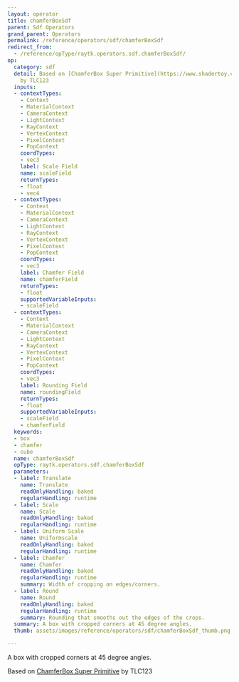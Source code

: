 ```yaml
---
layout: operator
title: chamferBoxSdf
parent: Sdf Operators
grand_parent: Operators
permalink: /reference/operators/sdf/chamferBoxSdf
redirect_from:
  - /reference/opType/raytk.operators.sdf.chamferBoxSdf/
op:
  category: sdf
  detail: Based on [ChamferBox Super Primitive](https://www.shadertoy.com/view/3lBGzt)
    by TLC123
  inputs:
  - contextTypes:
    - Context
    - MaterialContext
    - CameraContext
    - LightContext
    - RayContext
    - VertexContext
    - PixelContext
    - PopContext
    coordTypes:
    - vec3
    label: Scale Field
    name: scaleField
    returnTypes:
    - float
    - vec4
  - contextTypes:
    - Context
    - MaterialContext
    - CameraContext
    - LightContext
    - RayContext
    - VertexContext
    - PixelContext
    - PopContext
    coordTypes:
    - vec3
    label: Chamfer Field
    name: chamferField
    returnTypes:
    - float
    supportedVariableInputs:
    - scaleField
  - contextTypes:
    - Context
    - MaterialContext
    - CameraContext
    - LightContext
    - RayContext
    - VertexContext
    - PixelContext
    - PopContext
    coordTypes:
    - vec3
    label: Rounding Field
    name: roundingField
    returnTypes:
    - float
    supportedVariableInputs:
    - scaleField
    - chamferField
  keywords:
  - box
  - chamfer
  - cube
  name: chamferBoxSdf
  opType: raytk.operators.sdf.chamferBoxSdf
  parameters:
  - label: Translate
    name: Translate
    readOnlyHandling: baked
    regularHandling: runtime
  - label: Scale
    name: Scale
    readOnlyHandling: baked
    regularHandling: runtime
  - label: Uniform Scale
    name: Uniformscale
    readOnlyHandling: baked
    regularHandling: runtime
  - label: Chamfer
    name: Chamfer
    readOnlyHandling: baked
    regularHandling: runtime
    summary: Width of cropping on edges/corners.
  - label: Round
    name: Round
    readOnlyHandling: baked
    regularHandling: runtime
    summary: Rounding that smooths out the edges of the crops.
  summary: A box with cropped corners at 45 degree angles.
  thumb: assets/images/reference/operators/sdf/chamferBoxSdf_thumb.png

---
```



A box with cropped corners at 45 degree angles.

Based on [ChamferBox Super Primitive](https://www.shadertoy.com/view/3lBGzt) by TLC123